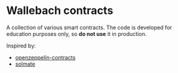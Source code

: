 # Wallebach contracts

A collection of various smart contracts. The code is developed for education purposes only, so **do not use** it in production.

Inspired by:

- [openzeppelin-contracts](https://github.com/OpenZeppelin/openzeppelin-contracts/)
- [solmate](https://github.com/transmissions11/solmate)
